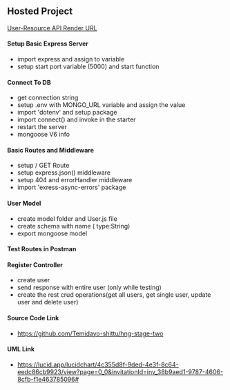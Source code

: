 ## Hosted Project

[User-Resource API Render URL](https://hng-stage-two-6ztw.onrender.com/api)

#### Setup Basic Express Server

- import express and assign to variable
- setup start port variable (5000) and start function

#### Connect To DB

- get connection string
- setup .env with MONGO_URL variable and assign the value
- import 'dotenv' and setup package
- import connect() and invoke in the starter
- restart the server
- mongoose V6 info

#### Basic Routes and Middleware

- setup / GET Route
- setup express.json() middleware
- setup 404 and errorHandler middleware
- import 'exress-async-errors' package

#### User Model

- create model folder and User.js file
- create schema with name ( type:String)
- export mongoose model

#### Test Routes in Postman

#### Register Controller

- create user
- send response with entire user (only while testing)
- create the rest crud operations(get all users, get single user, update user and delete user)

#### Source Code Link

- https://github.com/Temidayo-shittu/hng-stage-two

#### UML Link

- https://lucid.app/lucidchart/4c355d8f-9ded-4e3f-8c64-eedc86cb9923/view?page=0_0&invitationId=inv_38b9aed1-9787-4606-8cfb-f1e463785096#

